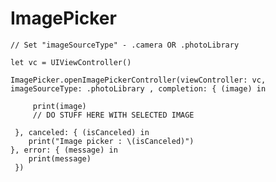 # ImagePicker

	// Set "imageSourceType" - .camera OR .photoLibrary
	
	let vc = UIViewController()

 	ImagePicker.openImagePickerController(viewController: vc, imageSourceType: .photoLibrary , completion: { (image) in
 
   		 print(image)
   		 // DO STUFF HERE WITH SELECTED IMAGE
                
	 }, canceled: { (isCanceled) in
		print("Image picker : \(isCanceled)")
 	}, error: { (message) in
		print(message)
	 })
 
